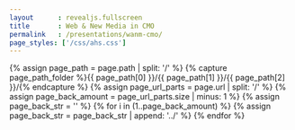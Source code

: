 ```yaml
---
layout      : revealjs.fullscreen
title       : Web & New Media in CMO
permalink   : /presentations/wanm-cmo/
page_styles: ['/css/ahs.css']
---
```


{% assign page_path = page.path | split: '/' %}
{% capture page_path_folder %}{{ page_path[0] }}/{{ page_path[1] }}/{{ page_path[2] }}/{% endcapture %} 
{% assign page_url_parts = page.url | split: '/' %}
{% assign page_back_amount = page_url_parts.size | minus: 1 %}
{% assign page_back_str = '' %}
{% for i in (1..page_back_amount) %}
    {% assign page_back_str = page_back_str | append: '../' %}
{% endfor %}

<section class="slide__chapter">
    <section data-markdown="{{ page_back_str }}/{{ page_path_folder | append: 'content/intro__1.md' }}" class="home"></section>
    <section data-markdown="{{ page_back_str }}/{{ page_path_folder | append: 'content/intro__2.md' }}" data-ahs-background-image="{{ page_back_str }}/{{ page_path_folder | append: 'content/images/pattern_1.png' }}"></section>
    <section data-markdown="{{ page_back_str }}/{{ page_path_folder | append: 'content/intro__3.md' }}" data-ahs-background-image="{{ page_back_str }}/{{ page_path_folder | append: 'content/images/pattern_1.png' }}"></section>
    <section data-markdown="{{ page_back_str }}/{{ page_path_folder | append: 'content/intro__4.md' }}" data-ahs-background-image="{{ page_back_str }}/{{ page_path_folder | append: 'content/images/pattern_1.png' }}"></section>
</section>
<section class="slide__chapter">
    <section data-markdown="{{ page_back_str }}/{{ page_path_folder | append: 'content/jobs__1.md' }}" class="home"></section>
    <section data-markdown="{{ page_back_str }}/{{ page_path_folder | append: 'content/jobs__2.md' }}" data-ahs-background-image="{{ page_back_str }}/{{ page_path_folder | append: 'content/images/pattern_1.png' }}"></section>
</section>
